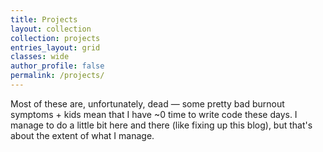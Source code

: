 ```yaml
---
title: Projects
layout: collection
collection: projects
entries_layout: grid
classes: wide
author_profile: false
permalink: /projects/
---
```


Most of these are, unfortunately, dead — some pretty bad burnout symptoms + kids
mean that I have ~0 time to write code these days. I manage to do a little bit here
and there (like fixing up this blog), but that's about the extent of what I manage.